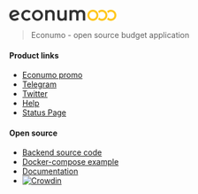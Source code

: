 ![This is an image](econumo.png)

> Econumo - open source budget application

#### Product links
- [Econumo promo](https://econumo.com)
- [Telegram](https://t.me/econumo)
- [Twitter](https://twitter.com/econumo)
- [Help](https://help.econumo.com)
- [Status Page](https://status.econumo.com)

#### Open source
- [Backend source code](https://github.com/econumo/api-backend)
- [Docker-compose example](examples/docker-compose.yml)
- [Documentation](https://github.com/econumo/help)
- [![Crowdin](https://badges.crowdin.net/econumo/localized.svg)](https://crowdin.com/project/econumo)
